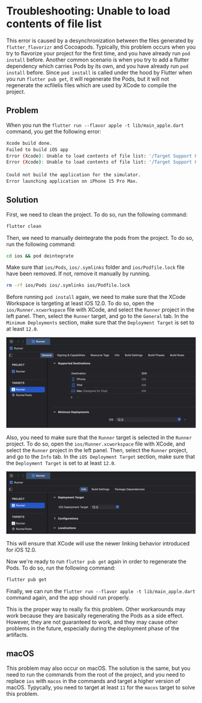 # Troubleshooting: Unable to load contents of file list

This error is caused by a desynchronization between the files generated by `flutter_flavorizr` and
Cocoapods.
Typically, this problem occurs when you try to flavorize your project for the first time, and you
have already run `pod install` before.
Another common scenario is when you try to add a flutter dependency which carries Pods by its own,
and you have already run `pod install` before.
Since `pod install` is called under the hood by Flutter when you run `flutter pub get`, it will
regenerate the Pods, but it will not regenerate the xcfilelis files which are used by XCode to
compile the project.

## Problem

When you run the `flutter run --flavor apple -t lib/main_apple.dart ` command, you get the following
error:

```bash
Xcode build done.
Failed to build iOS app
Error (Xcode): Unable to load contents of file list: '/Target Support Files/Pods-Runner/Pods-Runner-frameworks-Debug-apple-input-files.xcfilelist'
Error (Xcode): Unable to load contents of file list: '/Target Support Files/Pods-Runner/Pods-Runner-frameworks-Debug-apple-output-files.xcfilelist'

Could not build the application for the simulator.
Error launching application on iPhone 15 Pro Max.
```

## Solution

First, we need to clean the project. To do so, run the following command:

```bash
flutter clean
```

Then, we need to manually deintegrate the pods from the project. To do so, run the following
command:

```bash
cd ios && pod deintegrate
```

Make sure that `ios/Pods`, `ios/.symlinks` folder and `ios/Podfile.lock` file have been removed. If
not, remove it manually by running.

```bash
rm -rf ios/Pods ios/.symlinks ios/Podfile.lock
```

Before running `pod install` again, we need to make sure that the XCode Workspace is targeting at
least iOS 12.0. To do so, open the `ios/Runner.xcworkspace` file with XCode, and select the `Runner`
project in the left panel. Then, select the `Runner` target, and go to the `General` tab. In
the `Minimum Deployments` section, make sure that the `Deployment Target` is set to at least `12.0`.

![runner_target.png](runner_target.png)

Also, you need to make sure that the `Runner` target is selected in the `Runner` project. To do so,
open the `ios/Runner.xcworkspace` file with XCode, and select the `Runner`
project in the left panel. Then, select the `Runner` project, and go to the `Info` tab. In
the `iOS Deployment Target` section, make sure that the `Deployment Target` is set to at
least `12.0`.

![runner_project.png](runner_project.png)

This will ensure that XCode will use the newer linking behavior introduced for iOS 12.0.

Now we're ready to run `flutter pub get` again in order to regenerate the Pods. To do so, run the
following command:

```bash
flutter pub get
```

Finally, we can run the `flutter run --flavor apple -t lib/main_apple.dart ` command again, and the
app should run properly.

This is the proper way to really fix this problem. Other workarounds may work because they are
basically regenerating the Pods as a side effect. However, they are not guaranteed to work, and
they may cause other problems in the future, especially during the deployment phase of the
artifacts.

## macOS

This problem may also occur on macOS. The solution is the same, but you need to run the commands
from the root of the project, and you need to replace `ios` with `macos` in the commands and target
a higher version of macOS. Typycally, you need to target at least `11` for the `macos` target to
solve this problem.